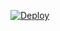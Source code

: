 

[![Deploy](https://www.herokucdn.com/deploy/button.png)](https://dashboard.heroku.com/new?template=https://github.com/dfglo/vmzh)


